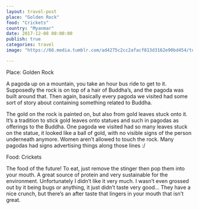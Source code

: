 ```yaml
---
layout: travel-post
place: "Golden Rock"
food: "Crickets"
country: "Myanmar"
date: 2017-12-08 00:00:00
publish: true
categories: travel
image: "https://66.media.tumblr.com/ad4275c2cc2afacf813d3162e90bd454/tumblr_p0zijiEIJv1wkhtd7o1_1280.jpg"

---
```


Place: Golden Rock

A pagoda up on a mountain, you take an hour bus ride to get to it. Supposedly the rock is on top of a hair of Buddha’s, and the pagoda was built around that. Then again, basically every pagoda we visited had some sort of story about containing something related to Buddha.

The gold on the rock is painted on, but also from gold leaves stuck onto it. It’s a tradition to stick gold leaves onto statues and such in pagodas as offerings to the Buddha. One pagoda we visited had so many leaves stuck on the statue, it looked like a ball of gold, with no visible signs of the person underneath anymore.
Women aren’t allowed to touch the rock. Many pagodas had signs advertising things along those lines :/

Food: Crickets

The food of the future! To eat, just remove the stinger then pop them into your mouth. A great source of protein and very sustainable for the environment. Unfortunately I didn’t like it very much. I wasn’t even grossed out by it being bugs or anything, it just didn’t taste very good… They have a nice crunch, but there’s an after taste that lingers in your mouth that isn’t great.